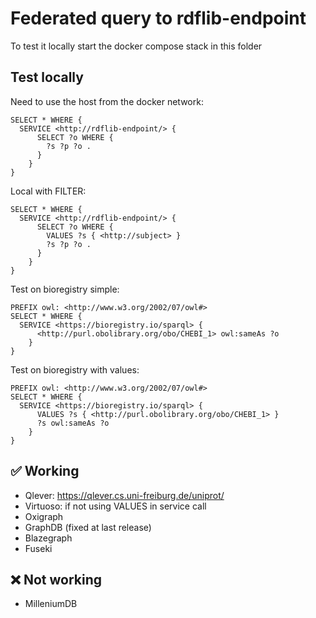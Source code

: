 # Federated query to rdflib-endpoint

To test it locally start the docker compose stack in this folder

## Test locally

Need to use the host from the docker network:

```sparql
SELECT * WHERE {
  SERVICE <http://rdflib-endpoint/> {
      SELECT ?o WHERE {
        ?s ?p ?o .
      }
    }
}
```

Local with FILTER:

```SPARQL
SELECT * WHERE {
  SERVICE <http://rdflib-endpoint/> {
      SELECT ?o WHERE {
        VALUES ?s { <http://subject> }
        ?s ?p ?o .
      }
    }
}
```

Test on bioregistry simple:

```SPARQL
PREFIX owl: <http://www.w3.org/2002/07/owl#>
SELECT * WHERE {
  SERVICE <https://bioregistry.io/sparql> {
      <http://purl.obolibrary.org/obo/CHEBI_1> owl:sameAs ?o
    }
}
```

Test on bioregistry with values:

```SPARQL
PREFIX owl: <http://www.w3.org/2002/07/owl#>
SELECT * WHERE {
  SERVICE <https://bioregistry.io/sparql> {
      VALUES ?s { <http://purl.obolibrary.org/obo/CHEBI_1> }
      ?s owl:sameAs ?o
    }
}
```

## ✅ Working

- Qlever: https://qlever.cs.uni-freiburg.de/uniprot/
- Virtuoso: if not using VALUES in service call
- Oxigraph
- GraphDB (fixed at last release)
- Blazegraph
- Fuseki

## ❌ Not working

- MilleniumDB
